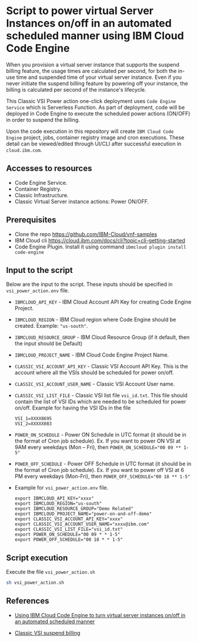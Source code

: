 # Script to power virtual Server Instances on/off in an automated scheduled manner using IBM Cloud Code Engine

When you provision a virtual server instance that supports the suspend billing feature,
the usage times are calculated per second, for both the in-use time and suspended time
of your virtual server instance. Even if you never initiate the suspend billing feature
by powering off your instance, the billing is calculated per second of the instance's
lifecycle.

This Classic VSI Power action one-click deployment uses `Code Engine Service` which is
Serverless Function.  As part of deployment, code will be deployed in Code Engine to
execute the scheduled power actions (ON/OFF) in order to suspend the billing.

Upon the code execution in this repository will create `IBM Cloud Code Engine` project,
jobs, container registry image and cron executions. These detail can be viewed/edited
through UI/CLI after successful execution in `cloud.ibm.com`.

## Accesses to resources

- Code Engine Service.
- Container Registry.
- Classic Infrastructure.
- Classic Virtual Server instance actions: Power ON/OFF.

## Prerequisites

- Clone the repo <https://github.com/IBM-Cloud/vnf-samples>
- IBM Cloud cli <https://cloud.ibm.com/docs/cli?topic=cli-getting-started>
- Code Engine Plugin. Install it using command `ibmcloud plugin install code-engine`

## Input to the script

Below are the input to the script. These inputs should be specified in
`vsi_power_action.env` file.

- `IBMCLOUD_API_KEY` - IBM Cloud Account API Key for creating Code Engine Project.
- `IBMCLOUD_REGION` - IBM Cloud region where Code Engine should be created. Example: `"us-south"`.
- `IBMCLOUD_RESOURCE_GROUP` - IBM Cloud Resource Group (if it default, then the
input should be Default)
- `IBMCLOUD_PROJECT_NAME` - IBM Cloud Code Engine Project Name.
- `CLASSIC_VSI_ACCOUNT_API_KEY` - Classic VSI Account API Key.  This is the account
where all the VSIs should be scheduled for power on/off.
- `CLASSIC_VSI_ACCOUNT_USER_NAME` - Classic VSI Account User name.
- `CLASSIC_VSI_LIST_FILE` - Classic VSI list file `vsi_id.txt`. This file should
contain the list of VSI IDs which are needed to be scheduled for power on/off.
Example for having the VSI IDs in the file

    ```text
    VSI_1=XXXX8695
    VSI_2=XXXXX083
    ```

- `POWER_ON_SCHEDULE` - Power ON Schedule in UTC format (it should be in the
format of Cron job schedule). Ex. If you want to power ON VSI at 9AM every
weekdays (Mon – Fri), then `POWER_ON_SCHEDULE="00 09 ** 1-5"`

- `POWER_OFF_SCHEDULE` - Power OFF Schedule in UTC format (it should be in the
format of Cron job schedule). Ex. If you want to power off VSI at 6 PM every
weekdays (Mon-Fri), then `POWER_OFF_SCHEDULE="00 18 ** 1-5"`

- Example for `vsi_power_action.env` file.

    ```env
    export IBMCLOUD_API_KEY="xxxx"
    export IBMCLOUD_REGION="us-south"
    export IBMCLOUD_RESOURCE_GROUP="Demo Related"
    export IBMCLOUD_PROJECT_NAME="power-on-and-off-demo"
    export CLASSIC_VSI_ACCOUNT_API_KEY="xxxx"
    export CLASSIC_VSI_ACCOUNT_USER_NAME="xxxx@ibm.com"
    export CLASSIC_VSI_LIST_FILE="vsi_id.txt"
    export POWER_ON_SCHEDULE="00 09 * * 1-5"
    export POWER_OFF_SCHEDULE="00 18 * * 1-5"
    ```

## Script execution

Execute the file `vsi_power_action.sh`

```bash
sh vsi_power_action.sh
```

## References

- [Using IBM Cloud Code Engine to turn virtual server instances on/off in an automated scheduled manner](https://www.ibm.com/cloud/blog/using-ibm-cloud-code-engine-to-turn-virtual-server-instances-on/off-in-an-automated/scheduled-manner)

- [Classic VSI suspend billing](https://cloud.ibm.com/docs/virtual-servers?topic=virtual-servers-requirements)
